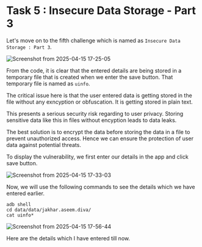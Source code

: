 # Task 5 : Insecure Data Storage - Part 3

Let's move on to the fifth challenge which is named as `Insecure Data Storage : Part 3`.

![Screenshot from 2025-04-15 17-25-05](https://github.com/user-attachments/assets/0c57c64b-f86e-42ef-885e-cd30a33a4ad1)

From the code, it is clear that the entered details are being stored in a temporary file that is created when we enter the save button. That temporary file is named as `uinfo`.

The critical issue here is that the user entered data is getting stored in the file without any exncyption or obfuscation. It is getting stored in plain text.

This presents a serious security risk regarding to user privacy. Storing sensitive data like this in files without encyption leads to data leaks. 

The best solution is to encrypt the data before storing the data in a file to prevent unauthorized access. Hence we can ensure the protection of user data against potential threats.

To display the vulnerability, we first enter our details in the app and click save button.

![Screenshot from 2025-04-15 17-33-03](https://github.com/user-attachments/assets/8f186dab-4a96-43c5-9514-7e0bbfddc090)

Now, we will use the following commands to see the details which we have entered earlier.

```
adb shell
cd data/data/jakhar.aseem.diva/
cat uinfo*
```

![Screenshot from 2025-04-15 17-56-44](https://github.com/user-attachments/assets/d37d679f-f9e8-4cea-a885-dcd6ba472ba0)

Here are the details which I have entered till now. 


